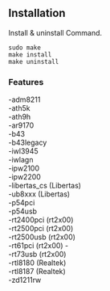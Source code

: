 
## Installation


Install & uninstall Command.

```
sudo make
make install
make uninstall
```

### Features

-adm8211
<br/>
-ath5k
<br/>
-ath9h
<br/>
-ar9170
<br/>
-b43
<br/>
-b43legacy
<br/>
-iwl3945
<br/>
-iwlagn
<br/>
-ipw2100
<br/>
-ipw2200
<br/>
-libertas_cs (Libertas)
<br/>
-ub8xxx (Libertas)
<br/>
-p54pci
<br/>
-p54usb
<br/>
-rt2400pci (rt2x00)
<br/>
-rt2500pci (rt2x00)
<br/>
-rt2500usb (rt2x00)
<br/>
-rt61pci (rt2x00)
-<br/>
-rt73usb  (rt2x00)
<br/>
-rtl8180	(Realtek)
<br/>
-rtl8187	(Realtek)
<br/>
-zd1211rw
<br/>
